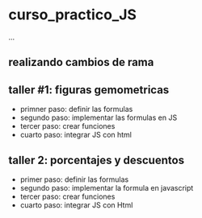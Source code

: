 # curso_practico_JS


...
## realizando cambios de rama

## taller #1: figuras gemometricas

- primner paso: definir las formulas
- segundo paso:  implementar las formulas en JS
- tercer paso: crear funciones
- cuarto paso: integrar JS con html

## taller 2: porcentajes y descuentos

- primer paso: definir las formulas
- segundo paso: implementar la formula en javascript
- tercer paso: crear funciones
- cuarto paso: integrar JS con Html
